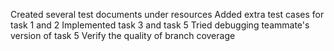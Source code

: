 Created several test documents under resources 
Added extra test cases for task 1 and 2
Implemented task 3 and task 5
Tried debugging teammate's version of task 5
Verify the quality of branch coverage
